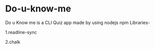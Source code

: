 # Do-u-know-me

Do u Know me is a CLI Quiz app made by using nodejs
npm Libraries-

1.readline-sync

2.chalk
